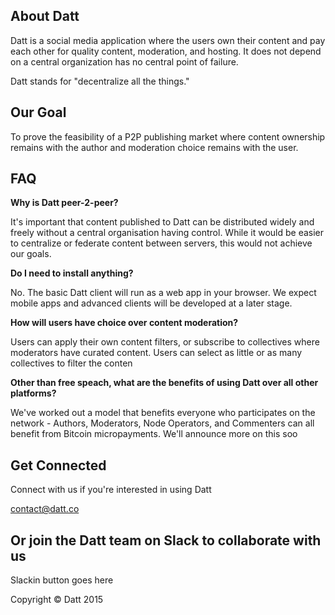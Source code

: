 
## About Datt

Datt is a social media application where the users own their content and pay each other for quality content, moderation, and hosting. It does not depend on a central organization has no central point of failure.

Datt stands for "decentralize all the things."


## Our Goal

To prove the feasibility of a P2P publishing market where content ownership remains with the author and moderation choice remains with the user.


## FAQ

**Why is Datt peer-2-peer?**

 It's important that content published to Datt can be distributed widely and freely without a central organisation having control. While it would be easier to centralize or federate content between servers, this would not achieve our goals. 
 
 **Do I need to install anything?**
 
 No. The basic Datt client will run as a web app in your browser. We expect mobile apps and advanced clients will be developed at a later stage. 
 
 **How will users have choice over content moderation?**
 
 Users can apply their own content filters, or subscribe to collectives where moderators have curated content. Users can select as little or as many collectives to filter the conten
 
 **Other than free speach, what are the benefits of using Datt over all other platforms?**
 
 We've worked out a model that benefits everyone who participates on the network - Authors, Moderators, Node Operators, and Commenters can all benefit from Bitcoin micropayments. We'll announce more on this soo
 
 
 
## Get Connected

Connect with us if you're interested in using Datt

contact@datt.co 

## Or join the Datt team on Slack to collaborate with us

Slackin button goes here

Copyright © Datt 2015
